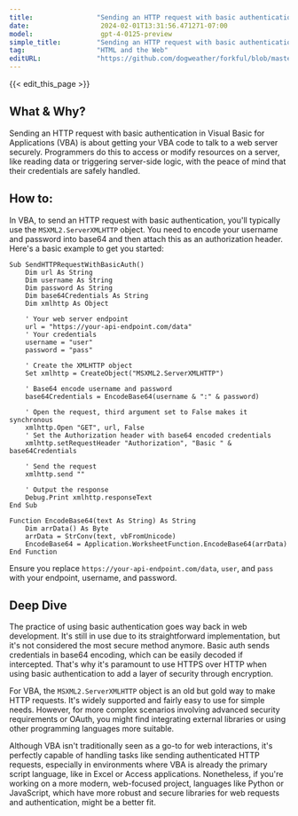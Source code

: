 ```yaml
---
title:                "Sending an HTTP request with basic authentication"
date:                  2024-02-01T13:31:56.471271-07:00
model:                 gpt-4-0125-preview
simple_title:         "Sending an HTTP request with basic authentication"
tag:                  "HTML and the Web"
editURL:              "https://github.com/dogweather/forkful/blob/master/content/en/vba/sending-an-http-request-with-basic-authentication.md"
---
```


{{< edit_this_page >}}

## What & Why?

Sending an HTTP request with basic authentication in Visual Basic for Applications (VBA) is about getting your VBA code to talk to a web server securely. Programmers do this to access or modify resources on a server, like reading data or triggering server-side logic, with the peace of mind that their credentials are safely handled.

## How to:

In VBA, to send an HTTP request with basic authentication, you'll typically use the `MSXML2.ServerXMLHTTP` object. You need to encode your username and password into base64 and then attach this as an authorization header. Here's a basic example to get you started:

```basic
Sub SendHTTPRequestWithBasicAuth()
    Dim url As String
    Dim username As String
    Dim password As String
    Dim base64Credentials As String
    Dim xmlhttp As Object

    ' Your web server endpoint
    url = "https://your-api-endpoint.com/data"
    ' Your credentials
    username = "user"
    password = "pass"
    
    ' Create the XMLHTTP object
    Set xmlhttp = CreateObject("MSXML2.ServerXMLHTTP")
    
    ' Base64 encode username and password
    base64Credentials = EncodeBase64(username & ":" & password)
    
    ' Open the request, third argument set to False makes it synchronous
    xmlhttp.Open "GET", url, False
    ' Set the Authorization header with base64 encoded credentials
    xmlhttp.setRequestHeader "Authorization", "Basic " & base64Credentials
    
    ' Send the request
    xmlhttp.send ""
    
    ' Output the response
    Debug.Print xmlhttp.responseText
End Sub

Function EncodeBase64(text As String) As String
    Dim arrData() As Byte
    arrData = StrConv(text, vbFromUnicode)
    EncodeBase64 = Application.WorksheetFunction.EncodeBase64(arrData)
End Function
```

Ensure you replace `https://your-api-endpoint.com/data`, `user`, and `pass` with your endpoint, username, and password.

## Deep Dive

The practice of using basic authentication goes way back in web development. It's still in use due to its straightforward implementation, but it's not considered the most secure method anymore. Basic auth sends credentials in base64 encoding, which can be easily decoded if intercepted. That's why it's paramount to use HTTPS over HTTP when using basic authentication to add a layer of security through encryption.

For VBA, the `MSXML2.ServerXMLHTTP` object is an old but gold way to make HTTP requests. It's widely supported and fairly easy to use for simple needs. However, for more complex scenarios involving advanced security requirements or OAuth, you might find integrating external libraries or using other programming languages more suitable.

Although VBA isn't traditionally seen as a go-to for web interactions, it's perfectly capable of handling tasks like sending authenticated HTTP requests, especially in environments where VBA is already the primary script language, like in Excel or Access applications. Nonetheless, if you're working on a more modern, web-focused project, languages like Python or JavaScript, which have more robust and secure libraries for web requests and authentication, might be a better fit.
